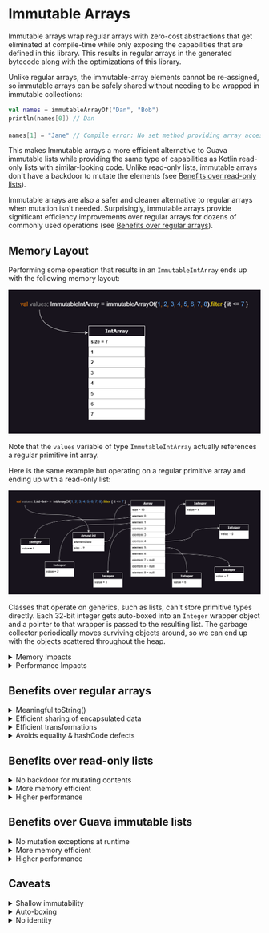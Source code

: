 # Immutable Arrays

Immutable arrays wrap regular arrays with zero-cost abstractions that get eliminated at compile-time while only exposing
the capabilities that are defined in this library. This results in regular arrays in the generated bytecode along with
the optimizations of this library.

Unlike regular arrays, the immutable-array elements cannot be re-assigned, so immutable arrays can be safely shared
without needing to be wrapped in immutable collections:

```kotlin
val names = immutableArrayOf("Dan", "Bob")
println(names[0]) // Dan

names[1] = "Jane" // Compile error: No set method providing array access
```

This makes Immutable arrays a more efficient alternative to Guava immutable lists while providing the same type of
capabilities as Kotlin read-only lists with similar-looking code. Unlike read-only lists, immutable arrays don't have a
backdoor to mutate the elements (see [Benefits over read-only lists](#benefits-over-read-only-lists)).

Immutable arrays are also a safer and cleaner alternative to regular arrays when mutation isn't needed. Surprisingly,
immutable arrays provide significant efficiency improvements over regular arrays for dozens of commonly used operations
(see [Benefits over regular arrays](#benefits-over-regular-arrays)).

## Memory Layout

Performing some operation that results in an `ImmutableIntArray` ends up with the following memory layout:

![Memory Layout of immutable arrays](src/main/resources/immutable-array-memory-layout.drawio.png)

Note that the `values` variable of type `ImmutableIntArray` actually references a regular primitive int array.

Here is the same example but operating on a regular primitive array and ending up with a read-only list:

![Memory Layout of Read-only Lists](src/main/resources/list-memory-layout.drawio.png)

Classes that operate on generics, such as lists, can't store primitive types directly. Each 32-bit integer gets
auto-boxed into an `Integer` wrapper object and a pointer to that wrapper is passed to the resulting list. The garbage
collector periodically moves surviving objects around, so we can end up with the objects scattered throughout the heap.

<details>
<summary>Memory Impacts</summary>

Notice that the list contains 7 values but the backing array has a size of 10 with 3 null elements.  `ArrayList` starts
with a default capacity of 10. As elements pass the filter criteria and get added to the array, if the backing array
becomes full, a new array that's 1.5 times larger is created and the elements are copied over. On average, array lists
end up with about 17% of unused capacity when the exact resulting size isn't known ahead of time.

Although a 32-bit integer needs just 4 bytes to represent the value, in a typical 64-bit JVM environment, an `Integer`
wrapper object requires 16 bytes for the object header, 4 bytes for the actual integer value, plus another 4 bytes of
padding totalling 24 bytes. If we enable pointer compression, we can reduce this down to 16 bytes per wrapper.

In addition to the size of the `Integer` wrapper objects, the backing array stores pointers to the memory address of
each of these wrappers. So ignoring the memory overhead of the list object and ignoring the unused over-provisioned
spots, we need 32 bytes to store each 4-byte integer value!  With pointer compression, we can reduce this down to 20
bytes for each 4-byte integer but that's still a 5X increase in memory!

</details>

<details>
<summary>Performance Impacts</summary>

When performing a trivial operation like `readOnlyList.get(index) + 1`, the following steps are performed behind the
scenes (note that this is a simplified explanation of the main steps):

1. Fetch the memory at the address specified by the `readOnlyList` variable to load the ArrayList object.
2. Ensure that `index` is smaller than the list size (enforced by the ArrayList class).
3. Fetch the memory at the address specified by the `elementData` variable from the `ArrayList` class to load the
   backing array object.
4. Ensure that `index` is smaller than the array size. This second check is enforced by the JVM for array accesses.
5. Compute the address of the address for that element into the array (ie. `offset + elementSize * index`)
6. Fetch the memory at that computed location into the array, interpreting it as a pointer, and return that pointer
   back up the chain to the caller of `readOnlyList.get(index)`.
7. Fetch the memory specified by that pointer to get the `Integer` wrapper object.
8. Cast the object to an `Integer` by validating the object header (since generics are erased at compile time).
9. Unbox the `Integer` object into a primitive `int` and finally add 1.

Notice how many steps and memory hops are performed to fetch a single value! Iterating through read-only lists in tight
loops and performing operations on primitive values performs very poorly on modern CPU architectures. That's because
these values are scattered throughout memory resulting in very poor cache locality.

Fetching data from main memory can take several hundred cycles on modern CPU architectures. The CPU tries to minimize
this latency by predicting addresses that will be fetched and pre-fetches data from those locations before they're
actually requested. When these guesses are incorrect, that pre-fetched data is ignored and the values need to be loaded
from the correct address in main memory. Iterating through a primitive array is a best-case scenario as the CPU will
fetch the initial element along with neighboring elements so that subsequent elements are already loaded by the time we
request them. However, the CPU pre-fetcher has a tough time predicting the address of scattered data so this can have a
large impact on performance.

To get an idea of the potential performance impact of wrapper objects, Java Language Architect, Brian Goetz, ran some
benchmarks replacing reference carriers with values as part of project Valhalla exploration. Brian found performance
improvements ranging from 3.5x to 12x faster: [YouTube presentation](https://youtu.be/1H4vmT-Va4o?t=899)

</details>

## Benefits over regular arrays

<details>
<summary>Meaningful toString()</summary>

Unlike regular arrays, calling toString() on immutable arrays produces a pretty representation of the data:

```kotlin
println(immutableArrayOf("Dan", "Bob")) // [Dan, Bob]  Nice!
println(arrayOf("Dan", "Bob")) // [Ljava.lang.String;@7d4991ad  Yuck!
```

</details>

<details>
<summary>Efficient sharing of encapsulated data</summary>

Regular arrays can have their elements reassigned making them a poor choice for encapsulated data that's occasionally
shared. Using an array forces us to duplicate the contents into a collection before sharing so that callers can't
mutate the encapsulated array. This negatively affects performance and adds extra pressure on the garbage collector.
Immutable arrays can be safely shared resulting in cleaner and more efficient code.
</details>

<details>
<summary>Efficient transformations</summary>

Regular arrays are usually chosen for memory or performance reasons, however these benefits are negated when performing
dozens of typical transformations:

```kotlin
val weights = doubleArrayOf(1.5, 3.0, 10.2, 15.7, 2.0)
val interestingWeights = weights.filter { it > 10.0 }
// Oops, all our effort is in vain as this results in a 
// List<Double> auto-boxing each resulting value!
```

Unlike regular arrays, all operations on immutable arrays produce the most efficient type so that clean code is
efficient by default:

```kotlin
val people = immutableArrayOf(
    Person(name = "Dan", age = 3),
    Person(name = "Bob", age = 4),
) // ImmutableArray<Person>

// Mapping the ages automatically uses an efficient ImmutableIntArray[3, 4] storing primitive int values
val ages = people.map { it.age }
performStatisticalAnalysis(ages)
```

Here's a non-exhaustive list of operations that benefit from this significant efficiency improvement (some of these will
be added in future releases):

* map
* mapNotNull
* mapIndexed
* flatMap
* flatMapIndexed
* groupBy
* filter
* filterIndexed
* filterNot
* filterNotNull
* take
* takeWhile
* takeLast
* takeLastWhile
* drop
* dropWhile
* dropLast
* dropLastWhile
* reversed
* sorted
* sortedWith
* sortedBy
* sortedDescending
* sortedByDescending
* partition
* slice
* distinct
* distinctBy
* etc.

</details>

<details>
<summary>Avoids equality & hashCode defects</summary>

Unlike regular arrays, Immutable arrays have a proper equals & hashCode implementation allowing us to compare them in
the same way that we compare lists:

```kotlin
// Yes, this condition will be true when the immutable arrays have identical contents
if (immutableArrayOf(1, 2) == immutableArrayOf(1, 2)) return
```

Since we can compare 2 lists directly, developers occasionally attempt to do the same with regular arrays. Even worse,
defects can sneak in without obvious usages of these broken behaviors:

```kotlin
data class Order(val id: Long, private val products: Array<Product>)

val rejectedOrders = mutableSetOf<Order>()
// Oops, attempting to add Orders to a hashSet will make use of the auto-generated 
// equals & hashCode methods from the Order data class which will in turn rely on 
// the defective equals & hashCode implementation of regular arrays
```

</details>

## Benefits over read-only lists

<details>
<summary>No backdoor for mutating contents</summary>

Read-only lists appear to be immutable at first as they don't expose any mutating methods. However, they can be cast
into a `MutableList` and modified:

```kotlin
val values = listOf(1, 2, 3)
values[0] = 2 // Compiler error: No set method providing array access

(values as MutableList)[0] = 100
println(values) // [100, 2, 3]
```

Immutable arrays don't have this backdoor:

```kotlin
val values = immutableArrayOf(1, 2, 3)
values[0] = 2 // Compiler error: No set method providing array access

@Suppress("CAST_NEVER_SUCCEEDS")
(values as IntArray)[1] = "Jane"
// ClassCastException: ImmutableIntArray cannot be cast to [I
```

</details>

<details>
<summary>More memory efficient</summary>

Read-only lists containing one of the eight base types, like `List<Int>`, use between 5 to 8 times more memory than
immutable arrays! See the **Memory Impacts** section in [Memory Layout](#memory-layout) for details.

Even when storing generic types, read-only lists still use more memory as their backing array usually has about 17% of
unused capacity. There's also the small memory overhead of the `ArrayList` object whereas variables of immutable array
types point directly at the backing array.

</details>

<details>
<summary>Higher performance</summary>

Executing tight loops on read-only lists containing one of the eight base types, like `List<Int>`, can be over 10 times
slower than immutable arrays. See the `Performance Impacts` section in [Memory Layout](#memory-layout) for details.

Even when operating on generic types, read-only lists have an extra layer of indirection since method calls such as
getting an element, are routed through the `ArrayList` class whereas getting an element from an immutable arrays
accesses the array elements directly.

</details>

## Benefits over Guava immutable lists

<details>
<summary>No mutation exceptions at runtime</summary>

Guava immutable lists implement the Java `List` interface and expose mutating methods which throw exceptions at runtime
when attempted to be mutated. Although this prevents mutation, it can result in exceptions being thrown during runtime
affecting the user experience.

Attempting to mutate an immutable array won't even compile catching these types of defects much sooner.

</details>

<details>
<summary>More memory efficient</summary>

When creating Guava immutable lists by copying an existing list, they have the same memory drawbacks as read-only lists
(see [Benefits over read-only lists](#benefits-over-read-only-lists)) but twice as bad since we have 2 lists.

When creating a Guava immutable list by wrapping an existing list, it pretty much has the same memory drawbacks as
read-only lists since the extra wrapper is tiny.

</details>

<details>
<summary>Higher performance</summary>

When exposing an encapsulated list by copying it into a Guava immutable list, this has the same performance drawbacks
as read-only lists (see [Benefits over read-only lists](#benefits-over-read-only-lists)) plus the added overhead of
copying the elements.

When wrapping an existing list in a Guava immutable list, we get the same performance drawbacks as read-only lists , but
slightly worse as this introduces another layer of indirection due to the additional wrapper object.

</details>

## Caveats

<details>
<summary>Shallow immutability</summary>

Similar to Guava immutable lists, immutable arrays only prevent mutation of the array so that elements cannot be added,
removed, or replaced. However, the elements themselves can still be mutated if they expose mutating capabilities:

```kotlin
class Person(val name: String, var spouse: Person? = null)

val people = immutableArrayOf(
    Person("Bob"),
    Person("Jane"),
)

// The `people` immutable array is protected against mutation
people[0] = Person("Dan") // Compile error: No set method providing array access

// However, a `Person` instance can be mutated since it exposes `spouse` as a var property 
people[0].spouse = Person("Jill")
```

</details>

<details>
<summary>Auto-boxing</summary>

Immutable arrays are zero-cost abstractions that get eliminated at compile time. All variables, properties, function
arguments, function receiver types, or return types that explicitly use the immutable array types get replaced
at compile time to operate directly on the underlying array without any auto-boxing or wrapper object.

In order to avoid representing its identity as the identity of the underlying array, the Kotlin compiler adds additional
instructions everywhere the immutable array is interpreted as a generic type, or by a supertype like `Any` or `Any?`. In
these scenarios, the immutable array is auto-boxed into a tiny wrapper object which stores a single reference to the
actual array and that wrapper object is passed along. However, generic functions that are marked with the `inline`
modifier, such as `with` from the Kotlin standard library, don't induce auto-boxing because the function is inlined into
each call site replacing the generic with the actual type.

Here are some examples to get a better idea of where auto-boxing occurs:

```kotlin
val names = immutableArrayOf("Dan", "Bob") // no auto-boxing.  `names` references the underlying array directly.

with(names) { // no auto-boxing because `with` is an inline function so the generic parameter disappears at compile time
    println(this.size) // `this` refers to the immutable array
}

names as Any // casting induces auto-boxing.  This prevents any backdoor to the underlying array 
println(names) // auto-boxing since println accepts a variable of type Any

// Even though we're explicitly specifying the ImmutableArray type as the generic type, remember that the ArrayList 
// class itself isn't hardcoded to work with immutable arrays
val arrays = ArrayList<ImmutableArray<String>>()
arrays += names // auto-boxing due to generics

names.genericExtensionFunction() // auto-boxing due to generic receiver

fun <T> T.genericExtensionFunction() {
    println(this)
}
```

The overhead of auto-boxing the entire array is identical to that of autoboxing a single primitive `Double` value. Since
this is referring to the entire immutable array, the memory or performance overhead of this operation is negligible in
most scenarios. Normally auto-boxing can have a large memory or performance impact when auto-boxing many values like
what happens with read-only lists. However, in this case the immutable array itself is auto-boxed into a single tiny
wrapper without auto-boxing any of the array elements.

For optimal performance, we recommend using the immutable array types for everything that expects to work with immutable
arrays as this avoids auto-boxing. Generic types on inline functions also avoid auto-boxing.

</details>

<details>
<summary>No identity</summary>

Immutable arrays are zero-cost abstractions that get eliminated at compile time. In a way, we can think of them as a
kind of virtual quantum particle that doesn't actually exist except sometimes (see Auto-boxing above).

Since immutable arrays aren't real objects, attempting to use their identities is not supported. Here are some patterns
that attempt to make use of their identities:

Reference equality:

```kotlin
fun replaceArray(replacement: ImmutableArray<String>) {
    if (currentValues === replacement) { // Compiler error: Identity equality is forbidden
        // Note the reference equality.  Regular structural equality using `==` is allowed and works as expected
    }
    currentValues = replacement
}
```

Identity hashCode:

```kotlin
val values = immutableArrayOf(1, 2, 3)
val identityHashCode = System.identityHashCode(values)
// Oops, the identityHashCode function accepts any type instead of an immutable array type, so it's auto-boxed into a 
// tiny wrapper object and the identity hashCode of that temporary wrapper is returned
```

Synchronization:

```kotlin
class Account(val accountHolders: ReadOnlyArray<Person>) {
    private var balance: Money = 0.dollars

    fun withdraw(amount: Money) {
        // Compiler warning: Synchronizing by ImmutableArray<Person> is forbidden
        synchronized(accountHolders) {
            // Oops, the synchronized function accepts any type instead of an immutable array type, so it's auto-boxed 
            // into a new temporary tiny wrapper object, and we're meaninglessly synchronizing on that temporary wrapper
            balance -= amount
        }
    }
}
```

</details>
